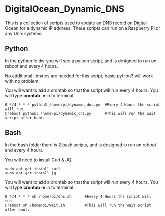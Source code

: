 # DigitalOcean_Dynamic_DNS
This is a collection of scripts used to update an DNS record on Digital Ocean for a dynamic IP address.
These scripts can run on a Raspberry Pi or any Unix systems. 

## Python
In the python folder you will see a python script, and is designed to run on reboot and every 4 hours.

No additional libraries are needed for this script, basic python3 will work with no problem.

You will want to add a crontab so that the script will run every 4 hours.
You will type **crontab -e** in to terminal.

```
0 */4 * * * python3 /home/pi/dynamic_dns.py  #Every 4 Hours the script will run.
@reboot python3 /home/pi/dynamic_dns.py      #This will run the wait script after boot.
```


## Bash
In the bash folder there is 2 bash scripts, and is designed to run on reboot and every 4 hours.

You will need to install Curl & JQ.

```
sudo apt-get install curl
sudo apt-get install jq
```
You will want to add a crontab so that the script will run every 4 hours.
You will type **crontab -e** in to terminal.

```
0 */4 * * * sh /home/pi/dns.sh      #Every 4 Hours the script will run.
@reboot sh /home/pi/wait.sh         #This will run the wait script after boot.
```

